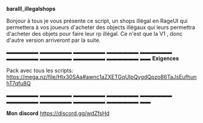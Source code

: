 𝐛𝐚𝐫𝐚𝐥𝐥𝐥_𝐢𝐥𝐥𝐞𝐠𝐚𝐥𝐬𝐡𝐨𝐩𝐬

Bonjour à tous je vous présente ce script, un shops illégal en RageUI qui permettera à vos joueurs d'acheter des objects illégaux qui leurs permettra d'acheter des objets pour faire leur rp illégal. Ce n'est que la V1 , donc d'autre version arriveront par  la suite.

▬▬▬▬▬▬ ▬▬▬▬▬▬ ▬▬▬▬▬▬ ▬▬▬▬▬▬ ▬▬▬▬▬▬ ▬▬▬▬▬▬ ▬▬▬▬▬▬ ▬▬▬▬▬▬ ▬▬▬▬▬▬ ▬▬
𝐄𝐱𝐢𝐠𝐞𝐧𝐜𝐞𝐬 

Pack  avec tous les scripts:  https://mega.nz/file/HIx30SAa#awnc1aZXETGqUIpQygdQpzo86TaJsEufhunhT7qfu8Q

▬▬▬▬▬▬ ▬▬▬▬▬▬ ▬▬▬▬▬▬ ▬▬▬▬▬▬ ▬▬▬▬▬▬ ▬▬▬▬▬▬ ▬▬▬▬▬▬ ▬▬▬▬▬▬ ▬▬▬▬▬▬ ▬▬

𝐌𝐨𝐧 𝐝𝐢𝐬𝐜𝐨𝐫𝐝
https://discord.gg/wdZfsHd
